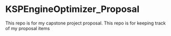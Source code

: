 # KSPEngineOptimizer_Proposal
This repo is for my capstone project proposal.
This repo is for keeping track of my proposal items
